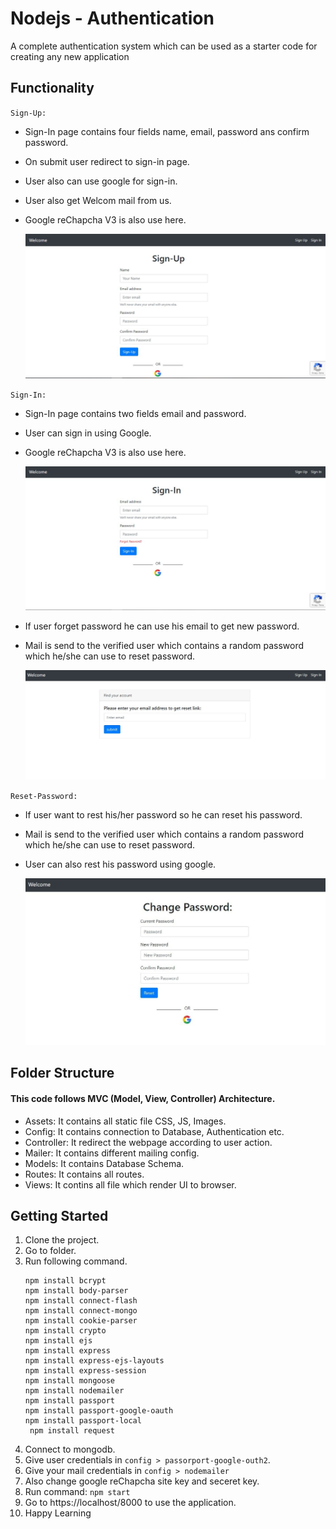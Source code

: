 # Nodejs - Authentication
A complete authentication system which can be used as a starter code for creating any new application

## Functionality

` Sign-Up: `
    
* Sign-In page contains four fields name, email, password ans confirm password.
* On submit user redirect to sign-in page.
* User also can use google for sign-in.
* User also get Welcom mail from us.
* Google reChapcha V3 is also use here.

    ![Homepage](assets/images/signup.JPG)

` Sign-In: `
    
* Sign-In page contains two fields email and password.
* User can sign in using Google.
* Google reChapcha V3 is also use here.

    ![Sign-In](assets/images/signin.JPG)

* If user forget password he can use his email to get new password. 
* Mail is send to the verified user which contains a random password which he/she can use to reset password.

    ![forgot pass](assets/images/forgetpass.JPG)



` Reset-Password: `
    
* If user want to rest his/her password so he can reset his password.
* Mail is send to the verified user which contains a random password which he/she can use to reset password.
* User can also rest his password using google.

    ![Homepage](assets/images/changepass.JPG)


## Folder Structure
 #### This code follows MVC (Model, View, Controller) Architecture.
- Assets: It contains all static file CSS, JS, Images.
- Config: It contains connection to Database, Authentication etc.
- Controller: It redirect the webpage according to user action.
- Mailer: It contains different mailing config.
- Models: It contains Database Schema.
- Routes: It contains all routes.
- Views: It contins all file which render UI to browser.

## Getting Started
1. Clone the project.
2. Go to folder.
3. Run following command.
    ``` 
    npm install bcrypt
    npm install body-parser
    npm install connect-flash 
    npm install connect-mongo
    npm install cookie-parser 
    npm install crypto 
    npm install ejs
    npm install express
    npm install express-ejs-layouts
    npm install express-session
    npm install mongoose 
    npm install nodemailer
    npm install passport
    npm install passport-google-oauth 
    npm install passport-local
     npm install request

    ```
4. Connect to mongodb.
5. Give user credentials in `config > passorport-google-outh2`.
6. Give your mail credentials in `config > nodemailer`
8. Also change google reChapcha site key and seceret key.
9. Run command: `npm start`
10. Go to https://localhost/8000 to use the application.
11. Happy Learning 


